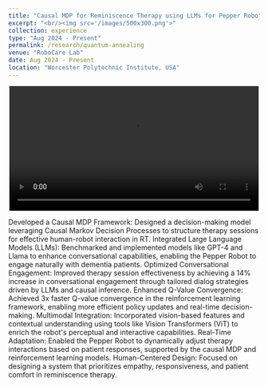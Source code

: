 ```yaml
---
title: "Causal MDP for Reminiscence Therapy using LLMs for Pepper Robot (RA-L 2024)"
excerpt: "<br/><img src='/images/500x300.png'>"
collection: experience
type: "Aug 2024 - Present"
permalink: /research/quantum-annealing
venue: "RoboCare Lab"
date: Aug 2024 - Present
location: "Worcester Polytechnic Institute, USA"
---
```



<div style="text-align: center;">
  <video controls width="500">
    <source src="/images/exp_2_0.mov" type="video/quicktime">
  </video>
</div>

Developed a Causal MDP Framework: Designed a decision-making model leveraging Causal Markov Decision Processes to structure therapy sessions for effective human-robot interaction in RT.
Integrated Large Language Models (LLMs): Benchmarked and implemented models like GPT-4 and Llama to enhance conversational capabilities, enabling the Pepper Robot to engage naturally with dementia patients.
Optimized Conversational Engagement: Improved therapy session effectiveness by achieving a 14% increase in conversational engagement through tailored dialog strategies driven by LLMs and causal inference.
Enhanced Q-Value Convergence: Achieved 3x faster Q-value convergence in the reinforcement learning framework, enabling more efficient policy updates and real-time decision-making.
Multimodal Integration: Incorporated vision-based features and contextual understanding using tools like Vision Transformers (ViT) to enrich the robot's perceptual and interactive capabilities.
Real-Time Adaptation: Enabled the Pepper Robot to dynamically adjust therapy interactions based on patient responses, supported by the causal MDP and reinforcement learning models.
Human-Centered Design: Focused on designing a system that prioritizes empathy, responsiveness, and patient comfort in reminiscence therapy.
